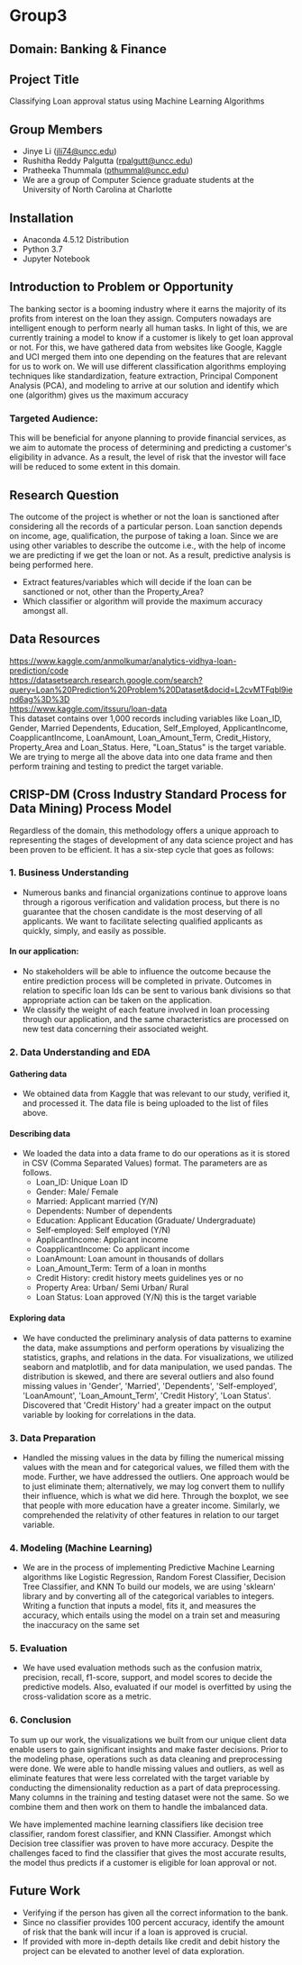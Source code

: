 # Group3
## Domain: Banking & Finance

## Project Title
Classifying Loan approval status using Machine Learning Algorithms

## Group Members
* Jinye Li (jli74@uncc.edu)
* Rushitha Reddy Palgutta (rpalgutt@uncc.edu)
* Pratheeka Thummala (pthummal@uncc.edu)
* We are a group of Computer Science graduate students at the University of North Carolina at Charlotte

## Installation
* Anaconda 4.5.12 Distribution
* Python 3.7
* Jupyter Notebook

## Introduction to Problem or Opportunity
The banking sector is a booming industry where it earns the majority of its profits from interest on the loan they assign. Computers nowadays are intelligent enough to perform nearly all human tasks. In light of this, we are currently training a model to know if a customer is likely to get loan approval or not. For this, we have gathered data from websites like Google, Kaggle and UCI merged them into one depending on the features that are relevant for us to work on. We will use different classification algorithms employing techniques like standardization, feature extraction, Principal Component Analysis (PCA), and modeling  to arrive at our solution and identify which one (algorithm) gives us the maximum accuracy
### Targeted Audience: 
This will be beneficial for anyone planning to provide financial services, as we aim to automate the process of determining and predicting a customer's eligibility in advance. As a result, the level of risk that the investor will face will be reduced to some extent in this domain.

## Research Question
The outcome of the project is whether or not the loan is sanctioned after considering all the records of a particular person. Loan sanction depends on income, age, qualification, the purpose of taking a loan. Since we are using other variables to describe the outcome i.e., with the help of income we are predicting if we get the loan or not. As a result, predictive analysis is being performed here.
* Extract features/variables which will decide if the loan can be sanctioned or not, other than the Property_Area?
* Which classifier or algorithm will provide the maximum accuracy amongst all.

## Data Resources
https://www.kaggle.com/anmolkumar/analytics-vidhya-loan-prediction/code <br>
https://datasetsearch.research.google.com/search?query=Loan%20Prediction%20Problem%20Dataset&docid=L2cvMTFqbl9iend6ag%3D%3D <br>
https://www.kaggle.com/itssuru/loan-data <br>
This dataset contains over 1,000 records including variables like Loan_ID,	Gender,	Married	Dependents,	Education,	Self_Employed,	ApplicantIncome,	CoapplicantIncome, LoanAmount,	Loan_Amount_Term,	Credit_History, Property_Area	and Loan_Status. Here, "Loan_Status" is the target variable. We are trying to merge all the above data into one data frame and then perform training and testing to predict the target variable. 

## CRISP-DM (Cross Industry Standard Process for Data Mining) Process Model
Regardless of the domain, this methodology offers a unique approach to representing the stages of development of any data science project and has been proven to be efficient. It has a six-step cycle that goes as follows:
### 1. Business Understanding
* Numerous banks and financial organizations continue to approve loans through a rigorous verification and validation process, but there is no guarantee that the chosen candidate is the most deserving of all applicants. We want to facilitate selecting qualified applicants as quickly, simply, and easily as possible. 
#### In our application:  
* No stakeholders will be able to influence the outcome because the entire prediction process will be completed in private. Outcomes in relation to specific loan Ids can be sent to various bank divisions so that appropriate action can be taken on the application.
* We classify the weight of each feature involved in loan processing through our application, and the same characteristics are processed on new test data concerning their associated weight.

### 2. Data Understanding and EDA
#### Gathering data
  * We obtained data from Kaggle that was relevant to our study, verified it, and processed it. The data file is being uploaded to the list of files above. 
#### Describing data
  * We loaded the data into a data frame to do our operations as it is stored in CSV (Comma Separated Values) format. The parameters are as follows.
    * Loan_ID: Unique Loan ID
    * Gender: Male/ Female
    * Married: Applicant married (Y/N)
    * Dependents: Number of dependents
    * Education: Applicant Education (Graduate/ Undergraduate)
    * Self-employed: Self employed (Y/N)
    * ApplicantIncome: Applicant income
    * CoapplicantIncome: Co applicant income
    * LoanAmount: Loan amount in thousands of dollars
    * Loan_Amount_Term: Term of a loan in months
    * Credit History: credit history meets guidelines yes or no    
    * Property Area: Urban/ Semi Urban/ Rural
    * Loan Status: Loan approved (Y/N) this is the target variable
#### Exploring data
  * We have conducted the preliminary analysis of data patterns to examine the data, make assumptions and perform operations by visualizing the statistics, graphs, and relations in the data. For visualizations, we utilized seaborn and matplotlib, and for data manipulation, we used pandas. The distribution is skewed, and there are several outliers and also found missing values in 'Gender', 'Married', 'Dependents', 'Self-employed', 'LoanAmount', 'Loan_Amount_Term', 'Credit History', 'Loan Status'. Discovered that 'Credit History' had a greater impact on the output variable by looking for correlations in the data. 
### 3. Data Preparation
* Handled the missing values in the data by filling the numerical missing values with the mean and for categorical values, we filled them with the mode. Further, we have addressed the outliers. One approach would be to just eliminate them; alternatively, we may log convert them to nullify their influence, which is what we did here. Through the boxplot, we see that people with more education have a greater income. Similarly, we comprehended the relativity of other features in relation to our target variable.
### 4. Modeling (Machine Learning)
* We are in the process of implementing Predictive Machine Learning algorithms like Logistic Regression, Random Forest Classifier, Decision Tree Classifier, and KNN
To build our models, we are using 'sklearn' library and by converting all of the categorical variables to integers. Writing a function that inputs a model, fits it, and measures the accuracy, which entails using the model on a train set and measuring the inaccuracy on the same set
### 5. Evaluation 
* We have used evaluation methods such as the confusion matrix, precision, recall, f1-score, support, and model scores to decide the predictive models. Also, evaluated if our model is overfitted by using the cross-validation score as a metric. 
### 6. Conclusion
To sum up our work, the visualizations we built from our unique client data enable users to gain significant insights and make faster decisions. Prior to the modeling phase, operations such as data cleaning and preprocessing were done. We were able to handle missing values and outliers, as well as eliminate features that were less correlated with the target variable by conducting the dimensionality reduction as a part of data preprocessing. Many columns in the training and testing dataset were not the same. So we combine them and then work on them to handle the imbalanced data. 

We have implemented machine learning classifiers like decision tree classifier, random forest classifier, and KNN Classifier. Amongst which Decision tree classifier was proven to have more accuracy. 
Despite the challenges faced to find the classifier that gives the most accurate results, the model thus predicts if a customer is eligible for loan approval or not.
## Future Work
* Verifying if the person has given all the correct information to the bank.
* Since no classifier provides 100 percent accuracy, identify the amount of risk that the bank will incur if a loan is approved is crucial.
* If provided with more in-depth details like credit and debit history the project can be elevated to another level of data exploration.


